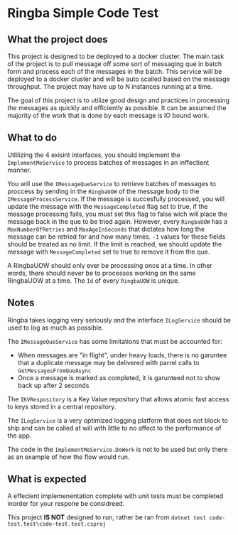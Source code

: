 # Ringba Simple Code Test

## What the project does

This project is designed to be deployed to a docker cluster. The main task of the project is to pull message off some sort of 
messaging que in batch form and process each of the messages in the batch. This service will be deployed to a docker cluster and will be auto scalled based on the message throughput. The project may have up to N instances running at a time. 

The goal of this project is to utilize good design and practices in processing the messages as quickly and efficiently as possible. It can be assumed the majority of the work that is done by each message is IO bound work.

## What to do

Utlilizing the 4 exisint interfaces, you should implement the `ImplementMeService` to process batches of messages in an inffectient manner. 

You will use the `IMessageQueService` to retrieve batches of messages to proccess by sending in the `RingbaUOW` of the message body to the `IMessageProcessService`. If the message is succesfully processed, you will update the message with the `MessageCompleted` flag set to true, if the message processing fails, you must set this flag to false wich will place the message back in the que to be tried again. However, every `RingbaUOW` has a `MaxNumberOfRetries` and `MaxAgeInSeconds` that dictates how long the message can be retried for and how many times. `-1` values for these fields should be treated as no limit. If the limit is reached, we should update the message with `MessageCompleted` set to true to remove it from the que.

A RingbaUOW should only ever be processing once at a time. In other words, there should never be to processes working on the same RingbaUOW at a time. The `Id` of every `RingbaUOW` is unique.

## Notes

Ringba takes logging very seriously and the interface `ILogService` should be used to log as much as possible.

The `IMessageQueService` has some limitations that must be accounted for:
* When messages are "in flight", under heavy loads, there is no garuntee that a duplicate message may be delivered with parrel calls to `GetMessagesFromQueAsync`
* Once a message is marked as completed, it is garunteed not to show back up after 2 seconds

The `IKVRespository` is a Key Value repository that allows atomic fast access to keys stored in a central repository.

The `ILogService` is a very optimized logging platform that does not block to ship and can be called at will with little to no affect to the performance of the app.

The code in the `ImplementMeService.DoWork` is not to be used but only there as an example of how the flow would run. 


## What is expected

A effecient implemenentation complete with unit tests must be completed inorder for your respone be considreed.

This project **IS NOT** designed to run, rather be ran from `dotnet test code-test.test\code-test.test.csproj`







